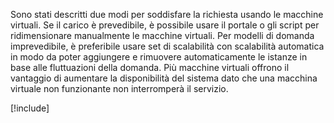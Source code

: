 Sono stati descritti due modi per soddisfare la richiesta usando le macchine virtuali. Se il carico è prevedibile, è possibile usare il portale o gli script per ridimensionare manualmente le macchine virtuali. Per modelli di domanda imprevedibile, è preferibile usare set di scalabilità con scalabilità automatica in modo da poter aggiungere e rimuovere automaticamente le istanze in base alle fluttuazioni della domanda. Più macchine virtuali offrono il vantaggio di aumentare la disponibilità del sistema dato che una macchina virtuale non funzionante non interromperà il servizio.

[!include[](../../../includes/azure-sandbox-cleanup.md)]